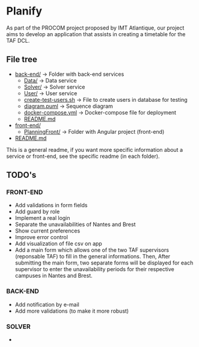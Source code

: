 # Planify

As part of the PROCOM project proposed by IMT Atlantique, our project aims to develop an application that assists in creating a timetable for the TAF DCL.

## File tree

* [back-end/](back-end) &#8594; Folder with back-end services
  * [Data/](back-end\Data) &#8594; Data service
  * [Solver/](back-end\Solver) &#8594; Solver service
  * [User/](back-end\User) &#8594; User service
  * [create-test-users.sh](back-end\create-test-users.sh) &#8594; File to create users in database for testing
  * [diagram.puml](back-end\diagram.puml) &#8594; Sequence diagram
  * [docker-compose.yml](back-end\docker-compose.yml) &#8594; Docker-compose file for deployment 
  * [README.md](back-end\README.md)
* [front-end/](front-end)
  * [PlanningFront/](front-end\PlanningFront) &#8594; Folder with Angular project (front-end)
* [README.md](README.md)

This is a general readme, if you want more specific information about a service or front-end, see the specific readme (in each folder).

## TODO's 

### FRONT-END

- Add validations in form fields
- Add guard by role
- Implement a real login
- Separate the unavailabilities of Nantes and Brest
- Show current preferences
- Improve error control
- Add visualization of file csv on app
- Add a main form which allows one of the two TAF supervisors (reponsable TAF) to fill in the general informations. Then, After submitting the main form, two separate forms will be displayed for each supervisor to enter the unavailability periods for their respective campuses in Nantes and Brest.

### BACK-END

- Add notification by e-mail
- Add more validations (to make it more robust)

### SOLVER

- 
